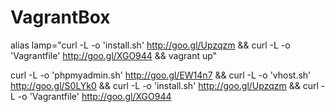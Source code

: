 VagrantBox
==========
alias lamp="curl -L -o 'install.sh' http://goo.gl/Upzqzm && curl -L -o 'Vagrantfile' http://goo.gl/XGO944 && vagrant up"

curl -L -o 'phpmyadmin.sh' http://goo.gl/EW14n7 && curl -L -o 'vhost.sh' http://goo.gl/S0LYk0 && curl -L -o 'install.sh' http://goo.gl/Upzqzm && curl -L -o 'Vagrantfile' http://goo.gl/XGO944

